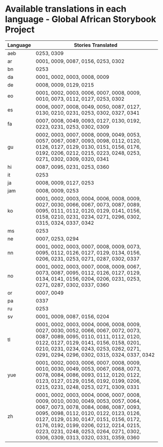 # Available translations in each language - Global African Storybook Project

Language | Stories Translated
-------- | ------------
aeb | 0253, 0309
ar | 0001, 0009, 0087, 0156, 0253, 0302
bn | 0253
da | 0001, 0002, 0003, 0008, 0009
de | 0008, 0009, 0129, 0215
eo | 0001, 0002, 0003, 0006, 0007, 0008, 0009, 0010, 0073, 0112, 0127, 0253, 0302
es | 0006, 0007, 0008, 0049, 0050, 0087, 0127, 0130, 0210, 0231, 0253, 0302, 0327, 0341
fa | 0007, 0008, 0049, 0093, 0127, 0130, 0192, 0223, 0231, 0253, 0302, 0309
gu | 0002, 0003, 0007, 0008, 0009, 0049, 0053, 0057, 0067, 0087, 0093, 0098, 0112, 0120, 0126, 0127, 0129, 0130, 0151, 0156, 0176, 0192, 0206, 0212, 0215, 0223, 0248, 0253, 0271, 0302, 0309, 0320, 0341
hi | 0087, 0095, 0231, 0253, 0360
it | 0253
ja | 0008, 0009, 0127, 0253
jam | 0008, 0009, 0253
ko | 0001, 0002, 0003, 0004, 0006, 0008, 0009, 0027, 0030, 0066, 0067, 0073, 0087, 0089, 0095, 0111, 0112, 0120, 0129, 0141, 0156, 0158, 0210, 0231, 0234, 0271, 0296, 0302, 0315, 0324, 0337, 0342
ms | 0253
ne | 0007, 0253, 0294
nn | 0001, 0002, 0003, 0007, 0008, 0009, 0073, 0095, 0112, 0126, 0127, 0129, 0134, 0156, 0206, 0231, 0253, 0271, 0287, 0302, 0337
no | 0001, 0002, 0003, 0007, 0008, 0009, 0067, 0073, 0087, 0095, 0112, 0126, 0127, 0129, 0134, 0141, 0156, 0204, 0206, 0231, 0253, 0271, 0287, 0302, 0337, 0360
or | 0007, 0049
pa | 0337
ru | 0253
sv | 0001, 0009, 0087, 0156, 0204
tl | 0001, 0002, 0003, 0004, 0006, 0008, 0009, 0027, 0030, 0052, 0066, 0067, 0072, 0073, 0087, 0089, 0095, 0110, 0111, 0112, 0120, 0122, 0127, 0129, 0141, 0156, 0158, 0201, 0210, 0231, 0234, 0243, 0253, 0262, 0271, 0291, 0294, 0296, 0302, 0315, 0324, 0337, 0342
yue | 0001, 0002, 0003, 0006, 0007, 0008, 0009, 0010, 0030, 0049, 0053, 0067, 0068, 0073, 0078, 0084, 0086, 0093, 0112, 0120, 0122, 0123, 0127, 0129, 0156, 0192, 0199, 0206, 0215, 0231, 0248, 0253, 0271, 0309, 0331
zh | 0001, 0002, 0003, 0004, 0006, 0007, 0008, 0009, 0010, 0030, 0049, 0053, 0057, 0064, 0067, 0073, 0078, 0084, 0086, 0087, 0093, 0095, 0098, 0112, 0120, 0122, 0123, 0126, 0127, 0129, 0130, 0147, 0151, 0156, 0172, 0176, 0192, 0199, 0206, 0212, 0214, 0215, 0223, 0231, 0248, 0253, 0264, 0271, 0302, 0306, 0309, 0313, 0320, 0331, 0359, 0360
